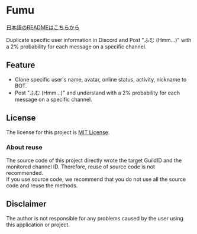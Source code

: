 # Fumu

[日本語のREADMEはこちらから](https://github.com/jaoafa/Fumu/blob/master/README-ja.md)

Duplicate specific user information in Discord and Post "ふむ (Hmm...)" with a 2% probability for each message on a specific channel.

## Feature

- Clone specific user's name, avatar, online status, activity, nickname to BOT.
- Post "ふむ (Hmm...)" and understand with a 2% probability for each message on a specific channel.

## License

The license for this project is [MIT License](https://github.com/jaoafa/Fumu/blob/master/LICENSE).

### About reuse

The source code of this project directly wrote the target GuildID and the monitored channel ID. Therefore, reuse of source code is not recommended.  
If you use source code, we recommend that you do not use all the source code and reuse the methods.

## Disclaimer

The author is not responsible for any problems caused by the user using this application or project.
